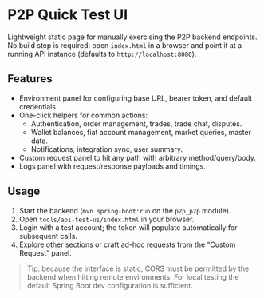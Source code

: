 # P2P Quick Test UI

Lightweight static page for manually exercising the P2P backend endpoints. No build step is required: open `index.html`
in a browser and point it at a running API instance (defaults to `http://localhost:8080`).

## Features

- Environment panel for configuring base URL, bearer token, and default credentials.
- One-click helpers for common actions:
  - Authentication, order management, trades, trade chat, disputes.
  - Wallet balances, fiat account management, market queries, master data.
  - Notifications, integration sync, user summary.
- Custom request panel to hit any path with arbitrary method/query/body.
- Logs panel with request/response payloads and timings.

## Usage

1. Start the backend (`mvn spring-boot:run` on the `p2p_p2p` module).
2. Open `tools/api-test-ui/index.html` in your browser.
3. Login with a test account; the token will populate automatically for subsequent calls.
4. Explore other sections or craft ad-hoc requests from the “Custom Request” panel.

> Tip: because the interface is static, CORS must be permitted by the backend when hitting remote environments. For local
> testing the default Spring Boot dev configuration is sufficient.
